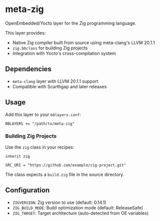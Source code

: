 # meta-zig

OpenEmbedded/Yocto layer for the Zig programming language.

This layer provides:
- Native Zig compiler built from source using meta-clang's LLVM 20.1.1
- `zig.bbclass` for building Zig projects
- Integration with Yocto's cross-compilation system

## Dependencies

- `meta-clang` layer with LLVM 20.1.1 support
- Compatible with Scarthgap and later releases

## Usage

Add this layer to your `bblayers.conf`:

```
BBLAYERS += "/path/to/meta-zig"
```

### Building Zig Projects

Use the `zig` class in your recipes:

```bitbake
inherit zig

SRC_URI = "https://github.com/example/zig-project.git"
```

The class expects a `build.zig` file in the source directory.

## Configuration

- `ZIGVERSION`: Zig version to use (default: 0.14.1)
- `ZIG_BUILD_MODE`: Build optimization mode (default: ReleaseSafe)
- `ZIG_TARGET`: Target architecture (auto-detected from OE variables)
